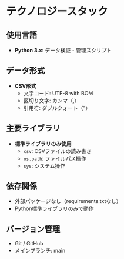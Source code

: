 # テクノロジースタック

## 使用言語
- **Python 3.x**: データ検証・管理スクリプト

## データ形式
- **CSV形式**
  - 文字コード: UTF-8 with BOM
  - 区切り文字: カンマ（,）
  - 引用符: ダブルクォート（"）

## 主要ライブラリ
- **標準ライブラリのみ使用**
  - `csv`: CSVファイルの読み書き
  - `os.path`: ファイルパス操作
  - `sys`: システム操作

## 依存関係
- 外部パッケージなし（requirements.txtなし）
- Python標準ライブラリのみで動作

## バージョン管理
- Git / GitHub
- メインブランチ: main